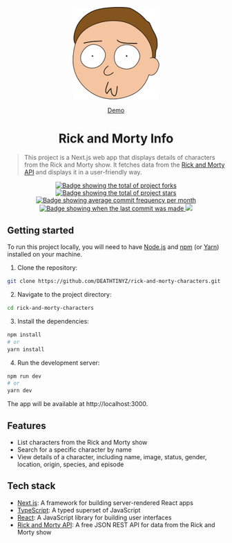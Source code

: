 <div align="center" id="top">
<img src='/public/assets/readme.png' width='200'/>

<a href="https://rick-and-mortyinfo.vercel.app/">Demo</a>

</div>

<div align="center">
  <h1>Rick and Morty Info</h1>
</div>

> This project is a Next.js web app that displays details of characters from the Rick and Morty show. It fetches data from the [Rick and Morty API](https://rickandmortyapi.com/) and displays it in a user-friendly way.

<p align="center">
  <a href="https://github.com/DEATHTINYZ/ping-pong/fork" target="_blank">
    <img src="https://img.shields.io/github/forks/DEATHTINYZ/rickandmortyinfo?" alt="Badge showing the total of project forks"/>
  </a>

  <a href="https://github.com/DEATHTINYZ/rickandmortyinfo/stargazers" target="_blank">
    <img src="https://img.shields.io/github/stars/DEATHTINYZ/rickandmortyinfo?" alt="Badge showing the total of project stars"/>
  </a>

  <a href="https://github.com/DEATHTINYZ/rickandmortyinfo/commits/main" target="_blank">
    <img src="https://img.shields.io/github/commit-activity/m/DEATHTINYZ/rickandmortyinfo?" alt="Badge showing average commit frequency per month"/>
  </a>

  <a href="https://github.com/DEATHTINYZ/rickandmortyinfo/commits/main" target="_blank">
    <img src="https://img.shields.io/github/last-commit/DEATHTINYZ/rickandmortyinfo?" alt="Badge showing when the last commit was made"/>
  </a>

  <img src='https://wakatime.com/badge/user/59564192-3b33-4d25-b612-a7ef7bd0c4d7/project/00a8cb96-adfb-4f1d-a0c5-e0c1e57ee755.svg' />
</p>

## Getting started

To run this project locally, you will need to have [Node.js](https://nodejs.org/en/) and [npm](https://www.npmjs.com/) (or [Yarn](https://yarnpkg.com/)) installed on your machine.

1. Clone the repository:

```bash
git clone https://github.com/DEATHTINYZ/rick-and-morty-characters.git
```

2. Navigate to the project directory:

```bash
cd rick-and-morty-characters
```

3. Install the dependencies:

```bash
npm install
# or
yarn install
```

4. Run the development server:

```bash
npm run dev
# or
yarn dev
```

The app will be available at http://localhost:3000.

## Features

- List characters from the Rick and Morty show
- Search for a specific character by name
- View details of a character, including name, image, status, gender, location, origin, species, and episode

## Tech stack

- [Next.js](https://nextjs.org/): A framework for building server-rendered React apps
- [TypeScript](https://www.typescriptlang.org/): A typed superset of JavaScript
- [React](https://reactjs.org/): A JavaScript library for building user interfaces
- [Rick and Morty API](https://rickandmortyapi.com/): A free JSON REST API for data from the Rick and Morty show
